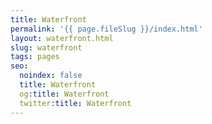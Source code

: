 ```yaml
---
title: Waterfront
permalink: '{{ page.fileSlug }}/index.html'
layout: waterfront.html
slug: waterfront
tags: pages
seo:
  noindex: false
  title: Waterfront
  og:title: Waterfront
  twitter:title: Waterfront
---
```



